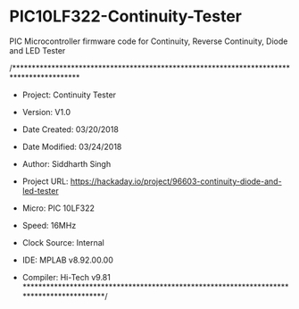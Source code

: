 # PIC10LF322-Continuity-Tester
PIC Microcontroller firmware code for Continuity, Reverse Continuity, Diode and LED Tester

/*****************************************************************************************
 * Project:         Continuity Tester
 * Version:         V1.0
 * Date Created:    03/20/2018
 * Date Modified:   03/24/2018
 * Author:          Siddharth Singh
 * Project URL:     https://hackaday.io/project/96603-continuity-diode-and-led-tester
 
 * Micro:           PIC 10LF322
 * Speed:           16MHz
 * Clock Source:    Internal
 * IDE:				      MPLAB v8.92.00.00
 * Compiler:	    	Hi-Tech v9.81
 *****************************************************************************************/
